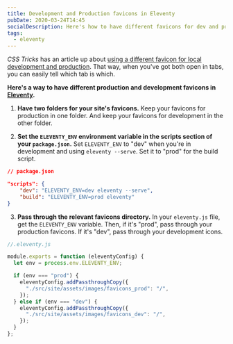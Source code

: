 ```yaml
---
title: Development and Production favicons in Eleventy
pubDate: 2020-03-24T14:45
socialDescription: Here's how to have different favicons for dev and prod in 11ty
tags:
  - eleventy
---
```


_CSS Tricks_ has an article up about [using a different favicon for local development and production](https://css-tricks.com/different-favicon-for-development). That way, when you've got both open in tabs, you can easily tell which tab is which.

**Here's a way to have different production and development favicons in [Eleventy](https://www.11ty.dev).**

1. **Have two folders for your site's favicons.** Keep your favicons for production in one folder. And keep your favicons for development in the other folder.

2. **Set the `ELEVENTY_ENV` environment variable in the scripts section of your `package.json`.** Set `ELEVENTY_ENV` to "dev" when you're in development and using `eleventy --serve`. Set it to "prod" for the build script.

```json
// package.json

"scripts": {
    "dev": "ELEVENTY_ENV=dev eleventy --serve",
    "build": "ELEVENTY_ENV=prod eleventy"
}
```

3. **Pass through the relevant favicons directory.** In your `eleventy.js` file, get the `ELEVENTY_ENV` variable. Then, if it's "prod", pass through your production favicons. If it's "dev", pass through your development icons.

```js
//.eleventy.js

module.exports = function (eleventyConfig) {
  let env = process.env.ELEVENTY_ENV;

  if (env === "prod") {
    eleventyConfig.addPassthroughCopy({
      "./src/site/assets/images/favicons_prod": "/",
    });
  } else if (env === "dev") {
    eleventyConfig.addPassthroughCopy({
      "./src/site/assets/images/favicons_dev": "/",
    });
  }
};
```
